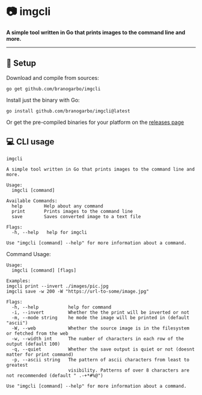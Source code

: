 # 📷 **imgcli**
**A simple tool written in Go that prints images to the command line and more.**

---

## 🔧 **Setup**
Download and compile from sources:
```
go get github.com/branogarbo/imgcli
```
Install just the binary with Go:
```
go install github.com/branogarbo/imgcli@latest
```

Or get the pre-compiled binaries for your platform on the [releases page](https://github.com/branogarbo/imgcli/releases)


## 💻 **CLI usage**
```
imgcli

A simple tool written in Go that prints images to the command line and more.

Usage:
  imgcli [command]

Available Commands:
  help        Help about any command
  print       Prints images to the command line   
  save        Saves converted image to a text file

Flags:
  -h, --help   help for imgcli

Use "imgcli [command] --help" for more information about a command.
```

Command Usage:
```
Usage:
  imgcli [command] [flags]

Examples:
imgcli print --invert ./images/pic.jpg
imgcli save -w 200 -W "https://url-to-some/image.jpg"

Flags:
  -h, --help           help for command
  -i, --invert         Whether the the print will be inverted or not
  -m, --mode string    he mode the image will be printed in (default "ascii")
  -W, --web            Whether the source image is in the filesystem or fetched from the web
  -w, --width int      The number of characters in each row of the output (default 100)
  -q, --quiet          Whether the save output is quiet or not (doesnt matter for print command)
  -p, --ascii string   The pattern of ascii characters from least to greatest 
                       visibility. Patterns of over 8 characters are not recommended (default " .-+*#%@")

Use "imgcli [command] --help" for more information about a command.
```